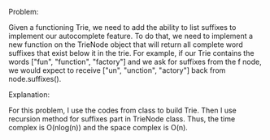 Problem:

Given a functioning Trie, we need to add the ability to list suffixes to implement our autocomplete feature. To do that, we need to implement a new function on the TrieNode object that will return all complete word suffixes that exist below it in the trie. For example, if our Trie contains the words ["fun", "function", "factory"] and we ask for suffixes from the f node, we would expect to receive ["un", "unction", "actory"] back from node.suffixes().

Explanation:

For this problem, I use the codes from class to build Trie. Then
I use recursion method for suffixes part in TrieNode class. Thus, the time
complex is O(nlog(n)) and the space complex is O(n).

